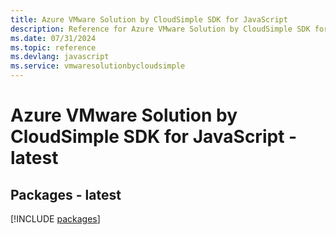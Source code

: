 ```yaml
---
title: Azure VMware Solution by CloudSimple SDK for JavaScript
description: Reference for Azure VMware Solution by CloudSimple SDK for JavaScript
ms.date: 07/31/2024
ms.topic: reference
ms.devlang: javascript
ms.service: vmwaresolutionbycloudsimple
---
```

# Azure VMware Solution by CloudSimple SDK for JavaScript - latest
## Packages - latest
[!INCLUDE [packages](vmware-solution-by-cloudsimple-index.md)]